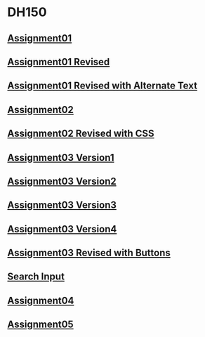 # DH150

## [Assignment01](Week1/assignment01.html)

## [Assignment01 Revised](Week1/activity-week02-1.html)

## [Assignment01 Revised with Alternate Text](Week1/activity-week02-2.html)

## [Assignment02](Week2/assignment02.html)

## [Assignment02 Revised with CSS](Week3/activity-week03-1.html)

## [Assignment03 Version1](Week3/assignment03-1.html)

## [Assignment03 Version2](Week3/assignment03-2.html)

## [Assignment03 Version3](Week3/assignment03-3.html)

## [Assignment03 Version4](Week3/assignment03-4.html)

## [Assignment03 Revised with Buttons](Week4/activity04-01.html)

## [Search Input](Week4/activity04-02.html)

## [Assignment04](Week4/assignment04.html)

## [Assignment05](Week5/assignment05.html)